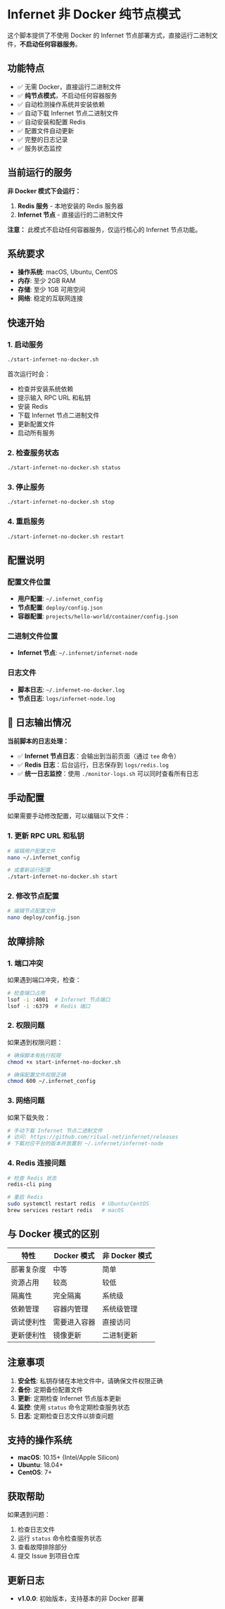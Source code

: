 # Infernet 非 Docker 纯节点模式

这个脚本提供了不使用 Docker 的 Infernet 节点部署方式，直接运行二进制文件，**不启动任何容器服务**。

## 功能特点

- ✅ 无需 Docker，直接运行二进制文件
- ✅ **纯节点模式**，不启动任何容器服务
- ✅ 自动检测操作系统并安装依赖
- ✅ 自动下载 Infernet 节点二进制文件
- ✅ 自动安装和配置 Redis
- ✅ 配置文件自动更新
- ✅ 完整的日志记录
- ✅ 服务状态监控

## 当前运行的服务

**非 Docker 模式下会运行：**

1. **Redis 服务** - 本地安装的 Redis 服务器
2. **Infernet 节点** - 直接运行的二进制文件

**注意：** 此模式不启动任何容器服务，仅运行核心的 Infernet 节点功能。

## 系统要求

- **操作系统**: macOS, Ubuntu, CentOS
- **内存**: 至少 2GB RAM
- **存储**: 至少 1GB 可用空间
- **网络**: 稳定的互联网连接

## 快速开始

### 1. 启动服务

```bash
./start-infernet-no-docker.sh
```

首次运行时会：
- 检查并安装系统依赖
- 提示输入 RPC URL 和私钥
- 安装 Redis
- 下载 Infernet 节点二进制文件
- 更新配置文件
- 启动所有服务

### 2. 检查服务状态

```bash
./start-infernet-no-docker.sh status
```

### 3. 停止服务

```bash
./start-infernet-no-docker.sh stop
```

### 4. 重启服务

```bash
./start-infernet-no-docker.sh restart
```

## 配置说明

### 配置文件位置

- **用户配置**: `~/.infernet_config`
- **节点配置**: `deploy/config.json`
- **容器配置**: `projects/hello-world/container/config.json`

### 二进制文件位置

- **Infernet 节点**: `~/.infernet/infernet-node`

### 日志文件

- **脚本日志**: `~/.infernet-no-docker.log`
- **节点日志**: `logs/infernet-node.log`

## 📝 日志输出情况

**当前脚本的日志处理：**

- ✅ **Infernet 节点日志**：会输出到当前页面（通过 `tee` 命令）
- ✅ **Redis 日志**：后台运行，日志保存到 `logs/redis.log`
- ✅ **统一日志监控**：使用 `./monitor-logs.sh` 可以同时查看所有日志

## 手动配置

如果需要手动修改配置，可以编辑以下文件：

### 1. 更新 RPC URL 和私钥

```bash
# 编辑用户配置文件
nano ~/.infernet_config

# 或重新运行配置
./start-infernet-no-docker.sh start
```

### 2. 修改节点配置

```bash
# 编辑节点配置文件
nano deploy/config.json
```

## 故障排除

### 1. 端口冲突

如果遇到端口冲突，检查：

```bash
# 检查端口占用
lsof -i :4001  # Infernet 节点端口
lsof -i :6379  # Redis 端口
```

### 2. 权限问题

如果遇到权限问题：

```bash
# 确保脚本有执行权限
chmod +x start-infernet-no-docker.sh

# 确保配置文件权限正确
chmod 600 ~/.infernet_config
```

### 3. 网络问题

如果下载失败：

```bash
# 手动下载 Infernet 节点二进制文件
# 访问: https://github.com/ritual-net/infernet/releases
# 下载对应平台的版本并放置到 ~/.infernet/infernet-node
```

### 4. Redis 连接问题

```bash
# 检查 Redis 状态
redis-cli ping

# 重启 Redis
sudo systemctl restart redis  # Ubuntu/CentOS
brew services restart redis   # macOS
```

## 与 Docker 模式的区别

| 特性 | Docker 模式 | 非 Docker 模式 |
|------|-------------|----------------|
| 部署复杂度 | 中等 | 简单 |
| 资源占用 | 较高 | 较低 |
| 隔离性 | 完全隔离 | 系统级 |
| 依赖管理 | 容器内管理 | 系统级管理 |
| 调试便利性 | 需要进入容器 | 直接访问 |
| 更新便利性 | 镜像更新 | 二进制更新 |

## 注意事项

1. **安全性**: 私钥存储在本地文件中，请确保文件权限正确
2. **备份**: 定期备份配置文件
3. **更新**: 定期检查 Infernet 节点版本更新
4. **监控**: 使用 `status` 命令定期检查服务状态
5. **日志**: 定期检查日志文件以排查问题

## 支持的操作系统

- **macOS**: 10.15+ (Intel/Apple Silicon)
- **Ubuntu**: 18.04+
- **CentOS**: 7+

## 获取帮助

如果遇到问题：

1. 检查日志文件
2. 运行 `status` 命令检查服务状态
3. 查看故障排除部分
4. 提交 Issue 到项目仓库

## 更新日志

- **v1.0.0**: 初始版本，支持基本的非 Docker 部署 